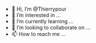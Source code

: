 - 👋 Hi, I’m @Thierrypour
- 👀 I’m interested in ...
- 🌱 I’m currently learning ...
- 💞️ I’m looking to collaborate on ...
- 📫 How to reach me ...

<!---
Thierrypour/Thierrypour is a ✨ special ✨ repository because its `README.md` (this file) appears on your GitHub profile.
You can click the Preview link to take a look at your changes.
--->
